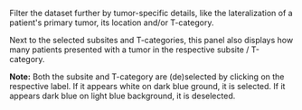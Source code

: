 Filter the dataset further by tumor-specific details, like the lateralization of a patient's primary tumor, its location and/or T-category.

Next to the selected subsites and T-categories, this panel also displays how many patients presented with a tumor in the respective subsite / T-category.

<p class="notification is-info is-light">
    <strong>Note:</strong> Both the subsite and T-category are (de)selected by clicking on the respective label. If it appears <span class="tag is-primary">white on dark blue</span> ground, it is selected. If it appears <span class="tag is-primary is-light">dark blue on light blue</span> background, it is deselected.
</p>
